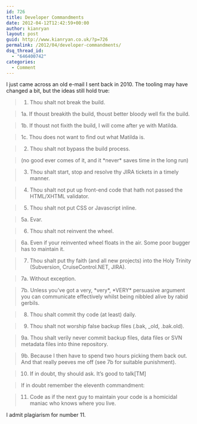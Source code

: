 ```yaml
---
id: 726
title: Developer Commandments
date: 2012-04-12T12:42:59+00:00
author: kianryan
layout: post
guid: http://www.kianryan.co.uk/?p=726
permalink: /2012/04/developer-commandments/
dsq_thread_id:
  - "646400742"
categories:
  - Comment
---
```

I just came across an old e-mail I sent back in 2010. The tooling may have changed a bit, but the ideas still hold true:

> 1. Thou shalt not break the build.
  
> 1a. If thoust breakith the build, thoust better bloody well fix the build.
  
> 1b. If thoust not fixith the build, I will come after ye with Matilda.
  
> 1c. Thou does not want to find out what Matilda is.
  
> 2. Thou shalt not bypass the build process.
  
> (no good ever comes of it, and it \*never\* saves time in the long run)
  
> 3. Thou shalt start, stop and resolve thy JIRA tickets in a timely manner.
  
> 4. Thou shalt not put up front-end code that hath not passed the HTML/XHTML validator.
  
> 5. Thou shalt not put CSS or Javascript inline.
  
> 5a. Evar.
  
> 6. Thou shalt not reinvent the wheel.
  
> 6a. Even if your reinvented wheel floats in the air. Some poor bugger has to maintain it.
  
> 7. Thou shalt put thy faith (and all new projects) into the Holy Trinity (Subversion, CruiseControl.NET, JIRA).
  
> 7a. Without exception.
  
> 7b. Unless you&#8217;ve got a very, \*very\*, \*VERY\* persuasive argument you can communicate effectively whilst being nibbled alive by rabid gerbils.
  
> 8. Thou shalt commit thy code (at least) daily.
  
> 9. Thou shalt not worship false backup files (.bak, _old, .bak.old).
  
> 9a. Thou shalt verily never commit backup files, data files or SVN metadata files into thine repository.
  
> 9b. Because I then have to spend two hours picking them back out. And that really peeves me off (see 7b for suitable punishment).
  
> 10. If in doubt, thy should ask. It&#8217;s good to talk[TM]
  
> 
  
> If in doubt remember the eleventh commandment:
  
> 11. Code as if the next guy to maintain your code is a homicidal maniac who knows where you live.
  
> 
I admit plagiarism for number 11.
